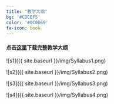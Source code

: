 ```yaml
---
title: "教学大纲"
bg: '#CDCEF5'
color: '#0C0D69'
fa-icon: book
---
```


#### 点击[这里](http://1drv.ms/17Y1jb6)下载完整教学大纲

![s1]({{ site.baseurl }}/img/Syllabus1.png)

![s2]({{ site.baseurl }}/img/Syllabus2.png)

![s3]({{ site.baseurl }}/img/Syllabus3.png)

![s4]({{ site.baseurl }}/img/Syllabus4.png)
